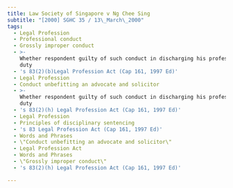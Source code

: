 ```yaml
---
title: Law Society of Singapore v Ng Chee Sing
subtitle: "[2000] SGHC 35 / 13\_March\_2000"
tags:
  - Legal Profession
  - Professional conduct
  - Grossly improper conduct
  - >-
    Whether respondent guilty of such conduct in discharging his professional
    duty
  - 's 83(2)(b)Legal Profession Act (Cap 161, 1997 Ed)'
  - Legal Profession
  - Conduct unbefitting an advocate and solicitor
  - >-
    Whether respondent guilty of such conduct in discharging his professional
    duty
  - 's 83(2)(h) Legal Profession Act (Cap 161, 1997 Ed)'
  - Legal Profession
  - Principles of disciplinary sentencing
  - 's 83 Legal Profession Act (Cap 161, 1997 Ed)'
  - Words and Phrases
  - \"Conduct unbefitting an advocate and solicitor\"
  - Legal Profession Act
  - Words and Phrases
  - \"Grossly improper conduct\"
  - 's 83(2)(h) Legal Profession Act (Cap 161, 1997 Ed)'

---
```


